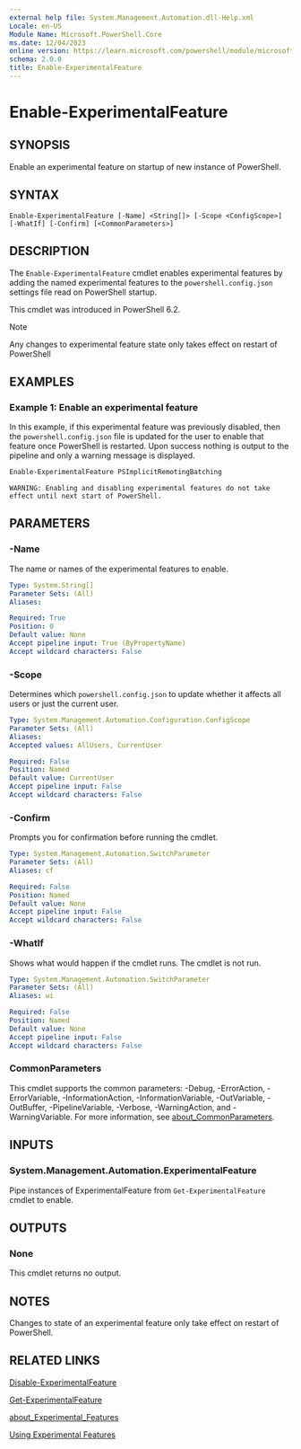 ```yaml
---
external help file: System.Management.Automation.dll-Help.xml
Locale: en-US
Module Name: Microsoft.PowerShell.Core
ms.date: 12/04/2023
online version: https://learn.microsoft.com/powershell/module/microsoft.powershell.core/enable-experimentalfeature?view=powershell-7.5&WT.mc_id=ps-gethelp
schema: 2.0.0
title: Enable-ExperimentalFeature
---
```

# Enable-ExperimentalFeature

## SYNOPSIS
Enable an experimental feature on startup of new instance of PowerShell.

## SYNTAX

```
Enable-ExperimentalFeature [-Name] <String[]> [-Scope <ConfigScope>] [-WhatIf] [-Confirm] [<CommonParameters>]
```

## DESCRIPTION

The `Enable-ExperimentalFeature` cmdlet enables experimental features by adding the named
experimental features to the `powershell.config.json` settings file read on PowerShell startup.

This cmdlet was introduced in PowerShell 6.2.

> [!NOTE]
> Any changes to experimental feature state only takes effect on restart of PowerShell

## EXAMPLES

### Example 1: Enable an experimental feature

In this example, if this experimental feature was previously disabled, then the `powershell.config.json`
file is updated for the user to enable that feature once PowerShell is restarted.
Upon success nothing is output to the pipeline and only a warning message is displayed.

```powershell
Enable-ExperimentalFeature PSImplicitRemotingBatching
```

```Output
WARNING: Enabling and disabling experimental features do not take effect until next start of PowerShell.
```

## PARAMETERS

### -Name

The name or names of the experimental features to enable.

```yaml
Type: System.String[]
Parameter Sets: (All)
Aliases:

Required: True
Position: 0
Default value: None
Accept pipeline input: True (ByPropertyName)
Accept wildcard characters: False
```

### -Scope

Determines which `powershell.config.json` to update whether it affects all users or
just the current user.

```yaml
Type: System.Management.Automation.Configuration.ConfigScope
Parameter Sets: (All)
Aliases:
Accepted values: AllUsers, CurrentUser

Required: False
Position: Named
Default value: CurrentUser
Accept pipeline input: False
Accept wildcard characters: False
```

### -Confirm

Prompts you for confirmation before running the cmdlet.

```yaml
Type: System.Management.Automation.SwitchParameter
Parameter Sets: (All)
Aliases: cf

Required: False
Position: Named
Default value: None
Accept pipeline input: False
Accept wildcard characters: False
```

### -WhatIf

Shows what would happen if the cmdlet runs.
The cmdlet is not run.

```yaml
Type: System.Management.Automation.SwitchParameter
Parameter Sets: (All)
Aliases: wi

Required: False
Position: Named
Default value: None
Accept pipeline input: False
Accept wildcard characters: False
```

### CommonParameters

This cmdlet supports the common parameters: -Debug, -ErrorAction, -ErrorVariable,
-InformationAction, -InformationVariable, -OutVariable, -OutBuffer, -PipelineVariable, -Verbose,
-WarningAction, and -WarningVariable. For more information, see [about_CommonParameters](https://go.microsoft.com/fwlink/?LinkID=113216).

## INPUTS

### System.Management.Automation.ExperimentalFeature

Pipe instances of ExperimentalFeature from `Get-ExperimentalFeature` cmdlet to enable.

## OUTPUTS

### None

This cmdlet returns no output.

## NOTES

Changes to state of an experimental feature only take effect on restart of PowerShell.

## RELATED LINKS

[Disable-ExperimentalFeature](Disable-ExperimentalFeature.md)

[Get-ExperimentalFeature](Get-ExperimentalFeature.md)

[about_Experimental_Features](/powershell/module/microsoft.powershell.core/about/about_experimental_features)

[Using Experimental Features](/powershell/scripting/learn/experimental-features)
